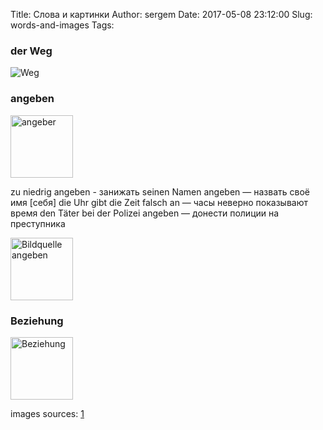 Title: Слова и картинки
Author: sergem
Date: 2017-05-08 23:12:00
Slug: words-and-images
Tags: 


### der Weg 
<img alt="Weg" src="{filename}/2017/05/images/away-515102_640.jpg">


### angeben 
<img alt="angeber" src="http://quergedacht20.square7.ch/wp-content/uploads/2014/09/angeber.jpg" width="100">

zu niedrig angeben - занижать
seinen Namen angeben — назвать своё имя [себя] 
die Uhr gibt die Zeit falsch an — часы неверно показывают время 
den Täter bei der Polizei angeben — донести полиции на преступника 
 
<img alt="Bildquelle angeben" src="https://i.ytimg.com/vi/TnG2O65Xd-4/maxresdefault.jpg" width="100">


### Beziehung
<img alt="Beziehung" src="{filename}/2017/05/images/beziehung.jpg" width="100">


images sources: [1](https://pixabay.com/en/away-field-lane-landscape-nature-515102/)


